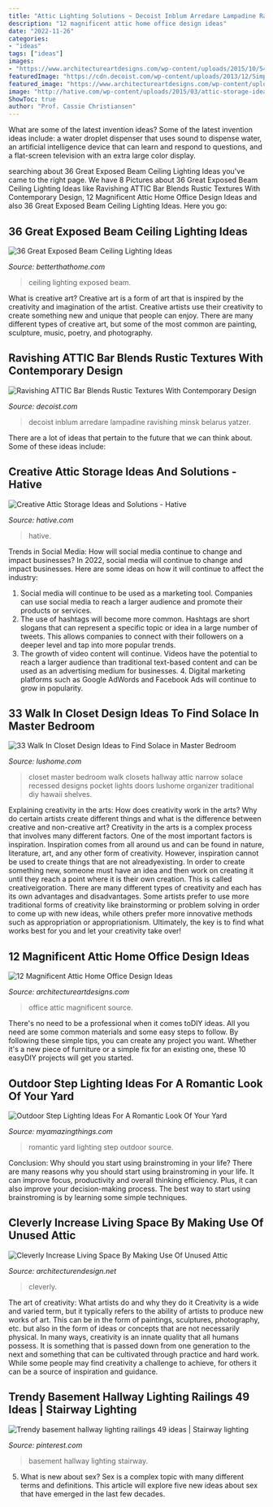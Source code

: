 ```yaml
---
title: "Attic Lighting Solutions ~ Decoist Inblum Arredare Lampadine Ravishing Minsk Belarus Yatzer"
description: "12 magnificent attic home office design ideas"
date: "2022-11-26"
categories:
- "ideas"
tags: ["ideas"]
images:
- "https://www.architectureartdesigns.com/wp-content/uploads/2015/10/549.jpg"
featuredImage: "https://cdn.decoist.com/wp-content/uploads/2013/12/Simple-and-elegant-lighting-in-the-attic-bar.jpg"
featured_image: "https://www.architectureartdesigns.com/wp-content/uploads/2015/10/549.jpg"
image: "http://hative.com/wp-content/uploads/2015/03/attic-storage-ideas/3-attic-storage-ideas-solutions.jpg"
ShowToc: true
author: "Prof. Cassie Christiansen"
---
```



What are some of the latest invention ideas?
Some of the latest invention ideas include: a water droplet dispenser that uses sound to dispense water, an artificial intelligence device that can learn and respond to questions, and a flat-screen television with an extra large color display.

	

		
searching about 36 Great Exposed Beam Ceiling Lighting Ideas you've came to the right page. We have 8 Pictures about 36 Great Exposed Beam Ceiling Lighting Ideas like Ravishing ATTIC Bar Blends Rustic Textures With Contemporary Design, 12 Magnificent Attic Home Office Design Ideas and also 36 Great Exposed Beam Ceiling Lighting Ideas. Here you go:
		
    
## 36 Great Exposed Beam Ceiling Lighting Ideas

<img loading=lazy src="https://betterthathome.com/wp-content/uploads/2017/10/6-exposed-beam-ceiling-lighting-ideas.jpg" onerror="this.onerror=null;this.src='https://tse2.mm.bing.net/th?id=OIP.PX0-29W4kbGo55Tb4h50kgHaLH&amp;pid=15.1';" alt="36 Great Exposed Beam Ceiling Lighting Ideas">

_Source: betterthathome.com_

>ceiling lighting exposed beam. 

	

What is creative art?
Creative art is a form of art that is inspired by the creativity and imagination of the artist. Creative artists use their creativity to create something new and unique that people can enjoy. There are many different types of creative art, but some of the most common are painting, sculpture, music, poetry, and photography.

    
## Ravishing ATTIC Bar Blends Rustic Textures With Contemporary Design

<img loading=lazy src="https://cdn.decoist.com/wp-content/uploads/2013/12/Simple-and-elegant-lighting-in-the-attic-bar.jpg" onerror="this.onerror=null;this.src='https://tse1.mm.bing.net/th?id=OIP.XXqu_sN8t9Tl8mLfjvhb9wHaLI&amp;pid=15.1';" alt="Ravishing ATTIC Bar Blends Rustic Textures With Contemporary Design">

_Source: decoist.com_

>decoist inblum arredare lampadine ravishing minsk belarus yatzer. 

	

There are a lot of ideas that pertain to the future that we can think about. Some of these ideas include: 

    
## Creative Attic Storage Ideas And Solutions - Hative

<img loading=lazy src="http://hative.com/wp-content/uploads/2015/03/attic-storage-ideas/3-attic-storage-ideas-solutions.jpg" onerror="this.onerror=null;this.src='https://tse1.mm.bing.net/th?id=OIP.hqfCzKlrU0ElPljRXPSPvAHaLc&amp;pid=15.1';" alt="Creative Attic Storage Ideas and Solutions - Hative">

_Source: hative.com_

>hative. 

	

Trends in Social Media: How will social media continue to change and impact businesses?
In 2022, social media will continue to change and impact businesses. Here are some ideas on how it will continue to affect the industry: 
1. Social media will continue to be used as a marketing tool. Companies can use social media to reach a larger audience and promote their products or services. 
2. The use of hashtags will become more common. Hashtags are short slogans that can represent a specific topic or idea in a large number of tweets. This allows companies to connect with their followers on a deeper level and tap into more popular trends. 
3. The growth of video content will continue. Videos have the potential to reach a larger audience than traditional text-based content and can be used as an advertising medium for businesses. 4. Digital marketing platforms such as Google AdWords and Facebook Ads will continue to grow in popularity.

    
## 33 Walk In Closet Design Ideas To Find Solace In Master Bedroom

<img loading=lazy src="http://www.lushome.com/wp-content/uploads/2014/04/walk-in-closets-closet-organization-interior-design-ideas-21.jpg" onerror="this.onerror=null;this.src='https://tse4.mm.bing.net/th?id=OIP.J8uOJp6mp4m2uOzkBWzrpAAAAA&amp;pid=15.1';" alt="33 Walk In Closet Design Ideas to Find Solace in Master Bedroom">

_Source: lushome.com_

>closet master bedroom walk closets hallway attic narrow solace recessed designs pocket lights doors lushome organizer traditional diy hawaii shelves. 

	

Explaining creativity in the arts: How does creativity work in the arts? Why do certain artists create different things and what is the difference between creative and non-creative art?
Creativity in the arts is a complex process that involves many different factors. One of the most important factors is inspiration. Inspiration comes from all around us and can be found in nature, literature, art, and any other form of creativity. However, inspiration cannot be used to create things that are not alreadyexisting. In order to create something new, someone must have an idea and then work on creating it until they reach a point where it is their own creation. This is called creativeigoration. There are many different types of creativity and each has its own advantages and disadvantages. Some artists prefer to use more traditional forms of creativity like brainstorming or problem solving in order to come up with new ideas, while others prefer more innovative methods such as appropriation or appropriationism. Ultimately, the key is to find what works best for you and let your creativity take over!

    
## 12 Magnificent Attic Home Office Design Ideas

<img loading=lazy src="https://www.architectureartdesigns.com/wp-content/uploads/2015/10/549.jpg" onerror="this.onerror=null;this.src='https://tse2.mm.bing.net/th?id=OIP.hObpc10pokanGTWA6Tu4mgHaE6&amp;pid=15.1';" alt="12 Magnificent Attic Home Office Design Ideas">

_Source: architectureartdesigns.com_

>office attic magnificent source. 

	

There's no need to be a professional when it comes toDIY ideas. All you need are some common materials and some easy steps to follow. By following these simple tips, you can create any project you want. Whether it's a new piece of furniture or a simple fix for an existing one, these 10 easyDIY projects will get you started.

    
## Outdoor Step Lighting Ideas For A Romantic Look Of Your Yard

<img loading=lazy src="https://myamazingthings.com/wp-content/uploads/2017/03/steps.jpg" onerror="this.onerror=null;this.src='https://tse2.mm.bing.net/th?id=OIP.zBzbhQvec5DsPyiNPxc2ZwHaJ4&amp;pid=15.1';" alt="Outdoor Step Lighting Ideas For A Romantic Look Of Your Yard">

_Source: myamazingthings.com_

>romantic yard lighting step outdoor source. 

	

Conclusion: Why should you start using brainstroming in your life?
There are many reasons why you should start using brainstroming in your life. It can improve focus, productivity and overall thinking efficiency. Plus, it can also improve your decision-making process. The best way to start using brainstroming is by learning some simple techniques.

    
## Cleverly Increase Living Space By Making Use Of Unused Attic

<img loading=lazy src="https://cdn.architecturendesign.net/wp-content/uploads/2015/12/AD-Attic-Living-Space-Design-07.jpg" onerror="this.onerror=null;this.src='https://tse4.mm.bing.net/th?id=OIP.1rfJ7o97pELJNwRyQzmIPQHaLQ&amp;pid=15.1';" alt="Cleverly Increase Living Space By Making Use Of Unused Attic">

_Source: architecturendesign.net_

>cleverly. 

	

The art of creativity: What artists do and why they do it
Creativity is a wide and varied term, but it typically refers to the ability of artists to produce new works of art. This can be in the form of paintings, sculptures, photography, etc. but also in the form of ideas or concepts that are not necessarily physical. In many ways, creativity is an innate quality that all humans possess. It is something that is passed down from one generation to the next and something that can be cultivated through practice and hard work. While some people may find creativity a challenge to achieve, for others it can be a source of inspiration and guidance.

    
## Trendy Basement Hallway Lighting Railings 49 Ideas | Stairway Lighting

<img loading=lazy src="https://i.pinimg.com/736x/84/c4/77/84c477b1e7742c1315978b96e08f193a.jpg" onerror="this.onerror=null;this.src='https://tse2.mm.bing.net/th?id=OIP.jIiG4wFGSfgHGTdfBbdlJAAAAA&amp;pid=15.1';" alt="Trendy basement hallway lighting railings 49 ideas | Stairway lighting">

_Source: pinterest.com_

>basement hallway lighting stairway. 

	

5. What is new about sex?
Sex is a complex topic with many different terms and definitions. This article will explore five new ideas about sex that have emerged in the last few decades.

